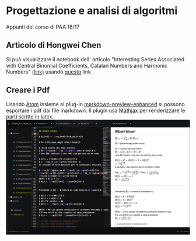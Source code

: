 # Progettazione e analisi di algoritmi

Appunti del corso di PAA 16/17

## Articolo di Hongwei Chen
Si può visualizzare il notebook dell' articolo "Interesting Series Associated with Central Binomial Coefficients, Catalan Numbers
and Harmonic Numbers" [(link)](https://cs.uwaterloo.ca/journals/JIS/VOL19/Chen/chen21.html) usando [questo](http://nbviewer.jupyter.org/github/mameli/Analysis_and_Design_of_Algorithms/blob/master/Chen21/chen.ipynb) link


## Creare i Pdf
Usando [Atom](https://atom.io) insieme al plug-in [markdown-preview-enhanced](https://atom.io/packages/markdown-preview-enhanced) si possono esportare i pdf dai file markdown. Il plugin usa [Mathjax](https://www.mathjax.org) per renderizzare le parti scritte in latex.
![ScreenAtomPlugin](Atom.png)
